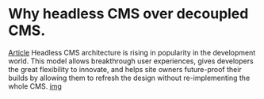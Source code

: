 # Why headless CMS over decoupled CMS.
[Article](https://medium.com/tech-tajawal/why-headless-cms-is-becoming-so-popular-57d262b1e096)
Headless CMS architecture is rising in popularity in the development world. 
This model allows breakthrough user experiences, gives developers the great flexibility to innovate, and helps site owners future-proof their builds by allowing them to refresh the design without re-implementing the whole CMS.
[img](https://cdn-images-1.medium.com/max/1000/1*c8RqYf7iBhCI03xqpLcsmg.png)

